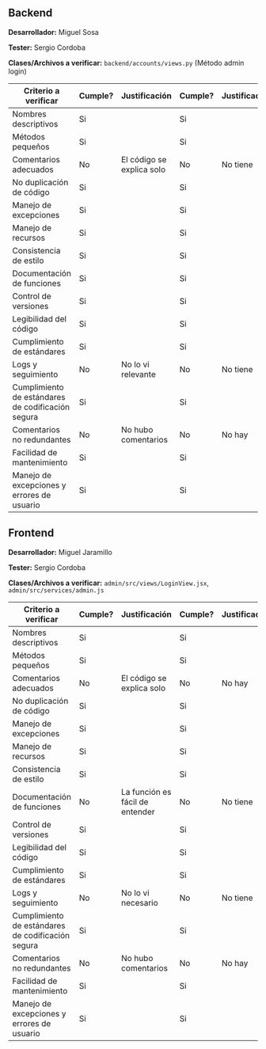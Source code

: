 ## Backend

**Desarrollador:** Miguel Sosa

**Tester:** Sergio Cordoba

**Clases/Archivos a verificar:** `backend/accounts/views.py` (Método admin login)

| Criterio a verificar                              | Cumple? | Justificación             | Cumple? | Justificación | Notas adicionales |
| ------------------------------------------------- | ------- | ------------------------- | ------- | ------------- | ----------------- |
| Nombres descriptivos                              | Si      |                           | Si      |               |                   |
| Métodos pequeños                                  | Si      |                           | Si      |               |                   |
| Comentarios adecuados                             | No      | El código se explica solo | No      | No tiene      |                   |
| No duplicación de código                          | Si      |                           | Si      |               |                   |
| Manejo de excepciones                             | Si      |                           | Si      |               |                   |
| Manejo de recursos                                | Si      |                           | Si      |               |                   |
| Consistencia de estilo                            | Si      |                           | Si      |               |                   |
| Documentación de funciones                        | Si      |                           | Si      |               |                   |
| Control de versiones                              | Si      |                           | Si      |               |                   |
| Legibilidad del código                            | Si      |                           | Si      |               |                   |
| Cumplimiento de estándares                        | Si      |                           | Si      |               |                   |
| Logs y seguimiento                                | No      | No lo vi relevante        | No      | No tiene      |                   |
| Cumplimiento de estándares de codificación segura | Si      |                           | Si      |               |                   |
| Comentarios no redundantes                        | No      | No hubo comentarios       | No      | No hay        |                   |
| Facilidad de mantenimiento                        | Si      |                           | Si      |               |                   |
| Manejo de excepciones y errores de usuario        | Si      |                           | Si      |               |                   |

## Frontend

**Desarrollador:** Miguel Jaramillo

**Tester:** Sergio Cordoba

**Clases/Archivos a verificar:** `admin/src/views/LoginView.jsx`, `admin/src/services/admin.js`

| Criterio a verificar                              | Cumple? | Justificación | Cumple? | Justificación | Notas adicionales |
| ------------------------------------------------- | ------- | ------------- | ------- | ------------- | ----------------- |
| Nombres descriptivos                              | Si      |               | Si        |               |                   |
| Métodos pequeños                                  | Si      |               | Si        |               |                   |
| Comentarios adecuados                             | No      | El código se explica solo              | No        | No hay              |                   |
| No duplicación de código                          | Si      |               | Si        |               |                   |
| Manejo de excepciones                             | Si      |               | Si        |               |                   |
| Manejo de recursos                                | Si      |               | Si        |               |                   |
| Consistencia de estilo                            | Si      |               | Si        |               |                   |
| Documentación de funciones                        | No      | La función es fácil de entender              | No        | No tiene              |                   |
| Control de versiones                              | Si      |               | Si        |               |                   |
| Legibilidad del código                            | Si      |               | Si        |               |                   |
| Cumplimiento de estándares                        | Si      |               | Si        |               |                   |
| Logs y seguimiento                                | No      | No lo vi necesario              | No        | No tiene              |                   |
| Cumplimiento de estándares de codificación segura | Si      |               | Si        |               |                   |
| Comentarios no redundantes                        | No      | No hubo comentarios              | No        | No hay              |                   |
| Facilidad de mantenimiento                        | Si      |               | Si        |               |                   |
| Manejo de excepciones y errores de usuario        | Si      |               | Si        |               |                   |
